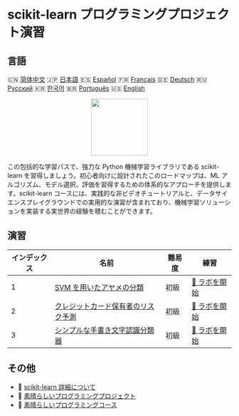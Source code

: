 # scikit-learn プログラミングプロジェクト演習

## 言語

🇨🇳 [简体中文](README_zh.md) 🇯🇵 [日本語](README_ja.md) 🇪🇸 [Español](README_es.md) 🇫🇷 [Français](README_fr.md) 🇩🇪 [Deutsch](README_de.md) 🇷🇺 [Русский](README_ru.md) 🇰🇷 [한국어](README_ko.md) 🇧🇷 [Português](README_pt.md) 🇺🇸 [English](README.md) 

<div align="center">
<img width="128px" src="https://file.labex.io/path/N7q3t9dfWfEY.png">
</div>

この包括的な学習パスで、強力な Python 機械学習ライブラリである scikit-learn を習得しましょう。初心者向けに設計されたこのロードマップは、ML アルゴリズム、モデル選択、評価を習得するための体系的なアプローチを提供します。scikit-learn コースには、実践的な非ビデオチュートリアルと、データサイエンスプレイグラウンドでの実用的な演習が含まれており、機械学習ソリューションを実装する実世界の経験を積むことができます。

## 演習

|   インデックス | 名前                                                                                                                      | 難易度   | 練習                                                                                                     |
|----------------|---------------------------------------------------------------------------------------------------------------------------|----------|----------------------------------------------------------------------------------------------------------|
|              1 | [SVM を用いたアヤメの分類](https://labex.io/ja/courses/project-classifying-iris-using-svm)                                | 初級     | [🚀 ラボを開始](https://labex.io/ja/courses/project-classifying-iris-using-svm)                          |
|              2 | [クレジットカード保有者のリスク予測](https://labex.io/ja/courses/project-credit-card-holder-risk-prediction)              | 初級     | [🚀 ラボを開始](https://labex.io/ja/courses/project-credit-card-holder-risk-prediction)                  |
|              3 | [シンプルな手書き文字認識分類器](https://labex.io/ja/courses/project-simple-handwritten-character-recognition-classifier) | 初級     | [🚀 ラボを開始](https://labex.io/ja/courses/project-simple-handwritten-character-recognition-classifier) |

## その他

- 🔗 [scikit-learn 詳細について](https://labex.io/ja/skilltrees/sklearn)
- 🔗 [素晴らしいプログラミングプロジェクト](https://github.com/labex-labs/awesome-programming-projects)
- 🔗 [素晴らしいプログラミングコース](https://github.com/labex-labs/awesome-programming-courses)

